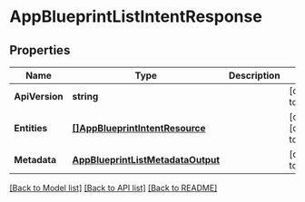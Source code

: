 # AppBlueprintListIntentResponse

## Properties
Name | Type | Description | Notes
------------ | ------------- | ------------- | -------------
**ApiVersion** | **string** |  | [default to null]
**Entities** | [**[]AppBlueprintIntentResource**](app_blueprint_intent_resource.md) |  | [optional] [default to null]
**Metadata** | [**AppBlueprintListMetadataOutput**](app_blueprint_list_metadata_output.md) |  | [default to null]

[[Back to Model list]](../README.md#documentation-for-models) [[Back to API list]](../README.md#documentation-for-api-endpoints) [[Back to README]](../README.md)



